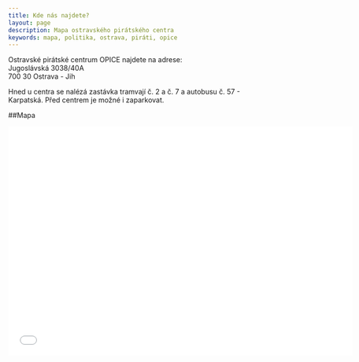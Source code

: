 ```yaml
---
title: Kde nás najdete?
layout: page
description: Mapa ostravského pirátského centra
keywords: mapa, politika, ostrava, piráti, opice
---
```

Ostravské pirátské centrum OPICE najdete na adrese:  
Jugoslávská 3038/40A  
700 30 Ostrava - Jih

Hned u centra se nalézá zastávka tramvají č. 2 a č. 7 a autobusu č. 57 - Karpatská.
Před centrem je možné i zaparkovat.

##Mapa
<iframe src="//api.mapy.cz/frame?params=%7B%22x%22%3A18.241719603538513%2C%22y%22%3A49.80515176631569%2C%22base%22%3A%221%22%2C%22layers%22%3A%5B%5D%2C%22zoom%22%3A18%2C%22url%22%3A%22http%3A%2F%2Fmapy.cz%2Fs%2FgXVy%22%2C%22mark%22%3A%7B%22x%22%3A%2218.240717556845773%22%2C%22y%22%3A%2249.804900284842546%22%2C%22title%22%3A%22Jugosl%C3%A1vsk%C3%A1%203038%2F40a%2C%20Ostrava%22%7D%2C%22overview%22%3Atrue%7D&amp;width=700&amp;height=466" width="700" height="466" style="border:none" frameBorder="0"></iframe>